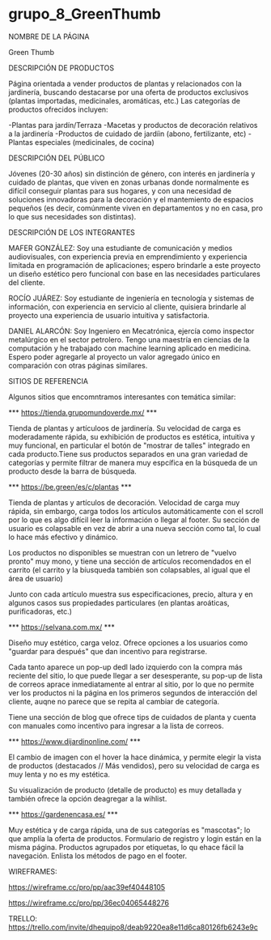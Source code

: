# grupo_8_GreenThumb

NOMBRE DE LA PÁGINA

Green Thumb

DESCRIPCIÓN DE PRODUCTOS

Página orientada a vender productos de plantas y relacionados con la jardinería, buscando destacarse por una oferta de productos exclusivos (plantas importadas, medicinales, aromáticas, etc.) Las categorías de productos ofrecidos incluyen: 

-Plantas para jardín/Terraza
-Macetas y productos de decoración relativos a la jardinería
-Productos de cuidado de jardíin (abono, fertilizante, etc)
-Plantas especiales (medicinales, de cocina)

DESCRIPCIÓN DEL PÚBLICO

Jóvenes (20-30 años) sin distinción de género, con interés en jardinería y cuidado de plantas, que viven en zonas urbanas donde normalmente es difícil conseguir plantas para sus hogares, y con una necesidad de soluciones innovadoras para la decoración y el mantemiento de espacios pequeños (es decir, comúnmente viven en departamentos y no en casa, pro lo que sus necesidades son distintas).


DESCRIPCIÓN DE LOS INTEGRANTES

MAFER GONZÁLEZ: Soy una estudiante de comunicación y medios audiovisuales, con experiencia previa en emprendimiento y experiencia limitada en programación de aplicaciones; espero brindarle a este proyecto un diseño estético pero funcional con base en las necesidades particulares del cliente.

ROCÍO JUÁREZ: Soy estudiante de ingeniería en tecnología y sistemas de información, con experiencia en servicio al cliente, quisiera brindarle al proyecto una experiencia de usuario intuitiva y satisfactoria.

DANIEL ALARCÓN: Soy Ingeniero en Mecatrónica, ejercía como inspector metalúrgico en el sector petrolero. Tengo una maestría en ciencias de la computación y he trabajado con machine learning aplicado en medicina. Espero poder agregarle al proyecto un valor agregado único en comparación con otras páginas similares.


SITIOS DE REFERENCIA

Algunos sitios que encomntramos interesantes con temática similar: 

*** https://tienda.grupomundoverde.mx/ ***

Tienda de plantas y artículoos de jardinería. Su velocidad de carga es moderadamente rápida, su exhibición de productos es estética, intuitiva y muy funcional, en particular el botón de "mostrar de talles" integrado en cada producto.Tiene sus productos separados en una gran variedad de categorías y permite filtrar de manera muy espcífica en la búsqueda de un producto desde la barra de búsqueda.

*** https://be.green/es/c/plantas ***

Tienda de plantas y artículos de decoración. Velocidad de carga muy rápida, sin embargo, carga todos los artículos automáticamente con el scroll por lo que es algo difícil leer la información o llegar al footer. Su sección de usuario es colapsable en vez de abrir a una nueva sección como tal, lo cual lo hace más efectivo y dinámico.

Los productos no disponibles se muestran con un letrero de "vuelvo pronto" muy mono, y tiene una sección de artículos recomendados en el carrito (el carrito y la bíusqueda también son colapsables, al igual que el área de usuario)

Junto con cada artículo muestra sus especificaciones, precio, altura y en algunos casos sus propiedades particulares (en plantas aroáticas, purificadoras, etc.)

*** https://selvana.com.mx/ ***

Diseño muy estético, carga veloz. Ofrece opciones a los usuarios como "guardar para después" que dan incentivo para registrarse.

Cada tanto aparece un pop-up dedl lado izquierdo con la compra más reciente del sitio, lo que puede llegar a ser desesperante, su pop-up de lista de correos aprace inmediatamente al entrar al sitio, por lo que no permite ver los productos ni la página en los primeros segundos de interacción del cliente, auqne no parece que se repita al cambiar de categoría.

Tiene una sección de blog que ofrece tips de cuidados de planta y cuenta con manuales como incentivo para ingresar a la lista de correos.

*** https://www.dijardinonline.com/ ***

El cambio de imagen con el hover la hace dinámica, y permite elegir la vista de productos (destacados // Más vendidos), pero su velocidad de carga es muy lenta y no es my estética. 

Su visualización de producto (detalle de producto) es muy detallada y también ofrece la opción deagregar a la wihlist.

*** https://gardenencasa.es/ ***

Muy estética y de carga rápida, una de sus categorías es "mascotas"; lo que amplía la oferta de productos. Formulario de registro y login están en la misma página. Productos agrupados por etiquetas, lo qu ehace fácil la navegación. Enlista los métodos de pago en el footer.

WIREFRAMES: 

https://wireframe.cc/pro/pp/aac39ef40448105

https://wireframe.cc/pro/pp/36ec04065448276

TRELLO:
https://trello.com/invite/dhequipo8/deab9220ea8e11d6ca80126fb6243e9c
